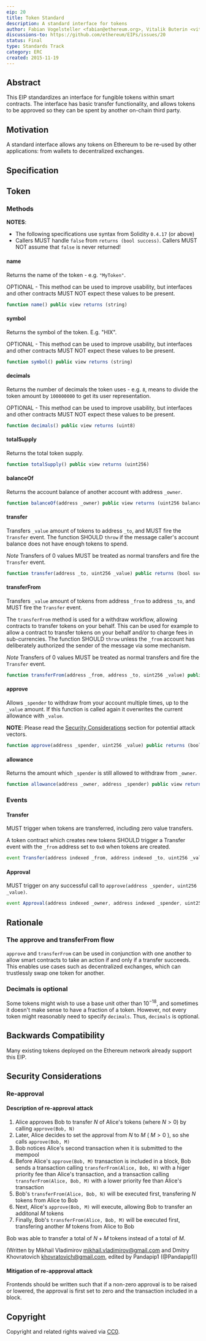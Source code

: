 ```yaml
---
eip: 20
title: Token Standard
description: A standard interface for tokens
author: Fabian Vogelsteller <fabian@ethereum.org>, Vitalik Buterin <vitalik.buterin@ethereum.org>
discussions-to: https://github.com/ethereum/EIPs/issues/20
status: Final
type: Standards Track
category: ERC
created: 2015-11-19
---
```


## Abstract

This EIP standardizes an interface for fungible tokens within smart contracts.
The interface has basic transfer functionality, and allows tokens to be approved so they can be spent by another on-chain third party.

## Motivation

A standard interface allows any tokens on Ethereum to be re-used by other applications: from wallets to decentralized exchanges.

## Specification

## Token

### Methods

**NOTES**:
 - The following specifications use syntax from Solidity `0.4.17` (or above)
 - Callers MUST handle `false` from `returns (bool success)`.  Callers MUST NOT assume that `false` is never returned!

#### name

Returns the name of the token - e.g. `"MyToken"`.

OPTIONAL - This method can be used to improve usability,
but interfaces and other contracts MUST NOT expect these values to be present.

``` js
function name() public view returns (string)
```

#### symbol

Returns the symbol of the token. E.g. "HIX".

OPTIONAL - This method can be used to improve usability,
but interfaces and other contracts MUST NOT expect these values to be present.

``` js
function symbol() public view returns (string)
```

#### decimals

Returns the number of decimals the token uses - e.g. `8`, means to divide the token amount by `100000000` to get its user representation.

OPTIONAL - This method can be used to improve usability,
but interfaces and other contracts MUST NOT expect these values to be present.

``` js
function decimals() public view returns (uint8)
```

#### totalSupply

Returns the total token supply.

``` js
function totalSupply() public view returns (uint256)
```

#### balanceOf

Returns the account balance of another account with address `_owner`.

``` js
function balanceOf(address _owner) public view returns (uint256 balance)
```

#### transfer

Transfers `_value` amount of tokens to address `_to`, and MUST fire the `Transfer` event.
The function SHOULD `throw` if the message caller's account balance does not have enough tokens to spend.

*Note* Transfers of 0 values MUST be treated as normal transfers and fire the `Transfer` event.

``` js
function transfer(address _to, uint256 _value) public returns (bool success)
```

#### transferFrom

Transfers `_value` amount of tokens from address `_from` to address `_to`, and MUST fire the `Transfer` event.

The `transferFrom` method is used for a withdraw workflow, allowing contracts to transfer tokens on your behalf.
This can be used for example to allow a contract to transfer tokens on your behalf and/or to charge fees in sub-currencies.
The function SHOULD `throw` unless the `_from` account has deliberately authorized the sender of the message via some mechanism.

*Note* Transfers of 0 values MUST be treated as normal transfers and fire the `Transfer` event.

``` js
function transferFrom(address _from, address _to, uint256 _value) public returns (bool success)
```

#### approve

Allows `_spender` to withdraw from your account multiple times, up to the `_value` amount. If this function is called again it overwrites the current allowance with `_value`.

**NOTE**: Please read the [Security Considerations](#security-considerations) section for potential attack vectors.

``` js
function approve(address _spender, uint256 _value) public returns (bool success)
```

#### allowance

Returns the amount which `_spender` is still allowed to withdraw from `_owner`.

``` js
function allowance(address _owner, address _spender) public view returns (uint256 remaining)
```

### Events

#### Transfer

MUST trigger when tokens are transferred, including zero value transfers.

A token contract which creates new tokens SHOULD trigger a Transfer event with the `_from` address set to `0x0` when tokens are created.

``` js
event Transfer(address indexed _from, address indexed _to, uint256 _value)
```

#### Approval

MUST trigger on any successful call to `approve(address _spender, uint256 _value)`.

``` js
event Approval(address indexed _owner, address indexed _spender, uint256 _value)
```

## Rationale

### The approve and transferFrom flow

`approve` and `transferFrom` can be used in conjunction with one another to allow smart contracts to take an action if and only if a transfer succeeds. This enables use cases such as decentralized exchanges, which can trustlessly swap one token for another.

### Decimals is optional

Some tokens might wish to use a base unit other than $10^{-18}$, and sometimes it doesn't make sense to have a fraction of a token. However, not every token might reasonably need to specify `decimals`. Thus, `decimals` is optional.

## Backwards Compatibility

Many existing tokens deployed on the Ethereum network already support this EIP.

## Security Considerations

### Re-approval

#### Description of re-approval attack

1. Alice approves Bob to transfer $N$ of Alice's tokens (where $N>0$) by calling `approve(Bob, N)`
2. Later, Alice decides to set the approval from $N$ to $M$ ( $M>0$ ), so she calls `approve(Bob, M)`
3. Bob notices Alice's second transaction when it is submitted to the mempool
4. Before Alice's `approve(Bob, M)` transaction is included in a block, Bob sends a transaction calling `transferFrom(Alice, Bob, N)` with a higer priority fee than Alice's transaction, and a transaction calling `transferFrom(Alice, Bob, M)` with a lower priority fee than Alice's transaction
5. Bob's `transferFrom(Alice, Bob, N)` will be executed first, transfering $N$ tokens from Alice to Bob
6. Next, Alice's `approve(Bob, M)` will execute, allowing Bob to transfer an additonal $M$ tokens
7. Finally, Bob's `transferFrom(Alice, Bob, M)` will be executed first, transfering another $M$ tokens from Alice to Bob

Bob was able to transfer a total of $N+M$ tokens instead of a total of $M$.

(Written by Mikhail Vladimirov <mikhail.vladimirov@gmail.com> and Dmitry Khovratovich <khovratovich@gmail.com>, edited by Pandapip1 (@Pandapip1))

#### Mitigation of re-appproval attack

Frontends should be written such that if a non-zero approval is to be raised or lowered, the approval is first set to zero and the transaction included in a block.

## Copyright

Copyright and related rights waived via [CC0](../LICENSE.md).
